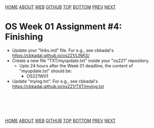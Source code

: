 ---
---
[HOME](index.md)
[ABOUT](README.md)
[WEB](https://osp4diss.vlsm.org/)
[GITHUB](https://github.com/os2xx/osp4diss/)
[TOP](#)
[BOTTOM](#endofpage)
[PREV](W01-03.md)
[NEXT](AOS.md#idx01)

# OS Week 01 Assignment #4: Finishing

* Update your "links.md" file. For e.g., see cbkadal's <https://cbkadal.github.io/os221/LINKS/>
* Create a new file "TXT/myupdate.txt" inside your "os221" repository.
  * Upto 24 hours after the Week 01 deadline, the content of "myupdate.txt" should be:
    * OS221W01
* Update "mylog.txt". For e.g., see cbkadal's <https://cbkadal.github.io/os221/TXT/mylog.txt>

<br id="idx01"><br>

<br id="endofpage"><br>
[HOME](index.md)
[ABOUT](README.md)
[WEB](https://osp4diss.vlsm.org/)
[GITHUB](https://github.com/os2xx/osp4diss)
[TOP](#)
[BOTTOM](#endofpage)
[PREV](W01-03.md)
[NEXT](AOS.md#idx01)
<br>

